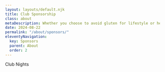 ```yaml
---
layout: layouts/default.njk
title: Club Sponsorship
class: about
metaDescription: Whether you choose to avoid gluten for lifestyle or health reasons, going gluten-free doesn’t mean missing out. Chang’s has a great range of gluten free and wheat free (tamari) products options just for you!
date: 2024-08-22
permalink: "/about/sponsors/"
eleventyNavigation:
  key: Sponsors
  parent: About
  order: 2
---
```

Club Nights
```



